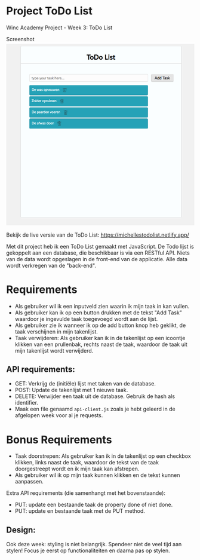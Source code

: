# **Project ToDo List**
Winc Academy Project - Week 3: ToDo List

Screenshot
![Screenshot](./afbeeldingen/Screenshot.png)

Bekijk de live versie van de ToDo List: https://michellestodolist.netlify.app/

Met dit project heb ik een ToDo List gemaakt met JavaScript. 
De Todo lijst is gekoppelt aan een database, die beschikbaar is via een RESTful API. 
Niets van de data wordt opgeslagen in de front-end van de applicatie. Alle data wordt verkregen van de "back-end".

# **Requirements**

- Als gebruiker wil ik een inputveld zien waarin ik mijn taak in kan vullen.
- Als gebruiker kan ik op een button drukken met de tekst "Add Task" waardoor je ingevulde taak toegevoegd wordt aan de lijst.
- Als gebruiker zie ik wanneer ik op de add button knop heb geklikt, de taak verschijnen in mijn takenlijst.
- Taak verwijderen: Als gebruiker kan ik in de takenlijst op een icoontje klikken van een prullenbak, rechts naast de taak, waardoor de taak uit mijn takenlijst wordt verwijderd.

## **API requirements:**

- GET: Verkrijg de (initiële) lijst met taken van de database.
- POST: Update de takenlijst met 1 nieuwe taak. 
- DELETE: Verwijder een taak uit de database. Gebruik de hash als identifier.
- Maak een file genaamd `api-client.js` zoals je hebt geleerd in de afgelopen week voor al je requests.

# **Bonus Requirements**

- Taak doorstrepen: Als gebruiker kan ik in de takenlijst op een checkbox klikken, links naast de taak, waardoor de tekst van de taak doorgestreept wordt en ik mijn taak kan afstrepen.
- Als gebruiker wil ik op mijn taak kunnen klikken en de tekst kunnen aanpassen.

Extra API requirements (die samenhangt met het bovenstaande):

- PUT: update een bestaande taak de property done of niet done.
- PUT: update en bestaande taak met de PUT method.

## **Design**:

Ook deze week: styling is niet belangrijk. 
Spendeer niet de veel tijd aan stylen! Focus je eerst op functionaliteiten en daarna pas op stylen.